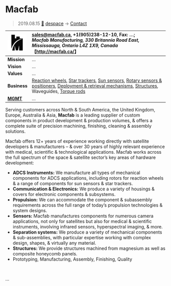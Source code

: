 # Macfab
> 2019.08.15 [🚀](../../index/index.md) [despace](../index.md) → [Contact](../contact.md)

|[![](../f/contact/m/macfab_logo1_thumb.webp)](../f/contact/m/macfab_logo1.webp)|<sales@macfab.ca>, +1(905)238-12-10, Fax: …;<br> *Macfab Manufacturing, 330 Britannia Road East, Mississauga, Ontario L4Z 1X9, Canada*<br> 【<http://macfab.ca/>】|
|:--|:--|
|**Mission**|…|
|**Vision**|…|
|**Values**|…|
|**Business**|[Reaction wheels](../iu.md), [Star trackers](../sensor.md), [Sun sensors](../sensor.md), [Rotary sensors & positioners](../iu.md), [Deployment & retrieval mechanisms](../sc.md), [Structures](../sc.md), Waveguides, [Torque rods](../sc.md)|
|**[MGMT](../mgmt.md)**|…|

Serving customers across North & South America, the United Kingdom, Europe, Australia & Asia, **Macfab** is a leading supplier of custom components in product development & production volumes, & offers a complete suite of precision machining, finishing, cleaning & assembly solutions.

Macfab offers 12+ years of experience working directly with satellite developers & manufacturers – & over 30 years of highly relevant experience with medical, scientific & technological applications. Macfab works across the full spectrum of the space & satellite sector’s key areas of hardware development:

   - **ADCS Instruments:** We manufacture all types of mechanical components for ADCS applications, including rotors for reaction wheels & a range of components for sun sensors & star trackers.
   - **Communication & Electronics:** We produce a variety of housings & covers for electronic components & subsystems.
   - **Propulsion:** We can accommodate the component & subassembly requirements across the full range of today’s propulsion technologies & system designs.
   - **Sensors:** Macfab manufactures components for numerous camera applications, not only for satellites but also for medical & scientific instruments, involving infrared sensors, hyperspectral imaging, & more.
   - **Separation systems:** We produce a variety of mechanical components & sub-assemblies, with particular expertise working with complex design, shapes, & virtually any material.
   - **Structures:** We provide structures machined from magnesium as well as composite honeycomb panels.
   - Prototyping, Manufacturing, Assembly, Finishing, Quality

<p style="page-break-after:always"> </p>

…
